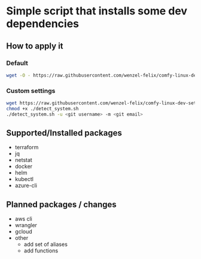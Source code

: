 # Simple script that installs some dev dependencies


## How to apply it
### Default
```bash
wget -O - https://raw.githubusercontent.com/wenzel-felix/comfy-linux-dev-setup/main/detect_system.sh | bash
```
### Custom settings
```bash
wget https://raw.githubusercontent.com/wenzel-felix/comfy-linux-dev-setup/main/detect_system.sh
chmod +x ./detect_system.sh
./detect_system.sh -u <git username> -m <git email>
```

## Supported/Installed packages
* terraform
* jq
* netstat
* docker
* helm
* kubectl
* azure-cli
## Planned packages / changes
* aws cli
* wrangler
* gcloud
* other
    * add set of aliases
    * add functions
